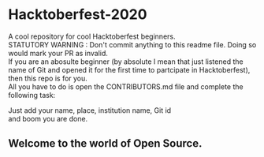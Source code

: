 # Hacktoberfest-2020
A cool repository for cool Hacktoberfest beginners. <br/>
STATUTORY WARNING : Don't commit anything to this readme file. Doing so would mark your PR as invalid.<br/>
If you are an abosulte beginner (by absolute I mean that just listened the name of Git and opened it for the first time to partcipate in Hacktoberfest), then this repo is for you. <br/>
All you have to do is open the CONTRIBUTORS.md file and complete the following task:  

  Just add your name, place, institution name, Git id <br/>and boom you are done.<br/>
 ## Welcome to the world of Open Source.
  
